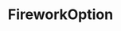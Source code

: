---
layout: default
title: FireworkOption
parent: Options
grand_parent: Structory
back_to_top: true
back_to_top_text: "Back to top"
nav_order: 3.4
---